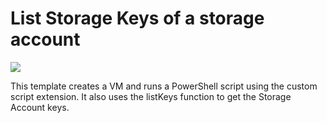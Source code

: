 # List Storage Keys of a storage account

<a href="https://portal.azure.com/#create/Microsoft.Template/uri/https%3A%2F%2Fraw.githubusercontent.com%2FAzure%2Fazure-quickstart-templates%2Fmaster%2F201-list-storage-keys-windows-vm%2Fazuredeploy.json" target="_blank">
    <img src="http://azuredeploy.net/deploybutton.png"/>
</a>

This template creates a VM and runs a PowerShell script using the custom script extension. It also uses the listKeys function to get the Storage Account keys.
